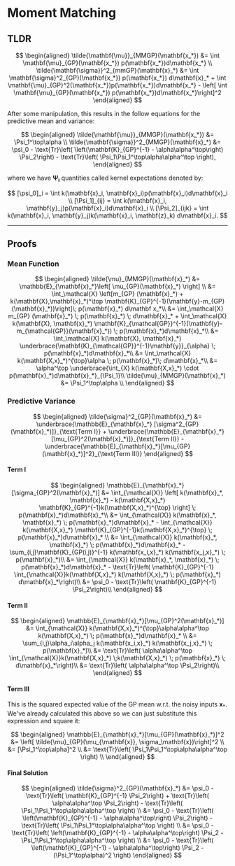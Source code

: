 # Moment Matching

## TLDR

$$
\begin{aligned}
\tilde{\mathbf{\mu}}_{MMGP}(\mathbf{x_*}) &= \int \mathbf{\mu}_{GP}(\mathbf{x_*}) p(\mathbf{x_*})d\mathbf{x_*} \\ 
\tilde{\mathbf{\sigma}}^2_{mmGP}(\mathbf{x}_*) &= \int \mathbf{\sigma}^2_{GP}(\mathbf{x_*}) p(\mathbf{x_*}) d\mathbf{x}_* + \int  \mathbf{\mu}_{GP}^2(\mathbf{x_*})p(\mathbf{x_*})d\mathbf{x_*}  - \left[ \int \mathbf{\mu}_{GP}(\mathbf{x_*}) p(\mathbf{x_*})d\mathbf{x_*}\right]^2
\end{aligned}
$$

After some manipulation, this results in the follow equations for the predictive mean and variance:

$$
\begin{aligned}
\tilde{\mathbf{\mu}}_{MMGP}(\mathbf{x_*}) &= \Psi_1^\top\alpha \\
\tilde{\mathbf{\sigma}}^2_{MMGP}(\mathbf{x}_*)
&=
\psi_0 - \text{Tr}\left( \left(\mathbf{K}_{GP}^{-1}  - \alpha\alpha^\top\right) \Psi_2\right) - \text{Tr}\left( \Psi_1\Psi_1^\top\alpha\alpha^\top \right),
\end{aligned}
$$

where we have $\boldsymbol{\Psi_i}$ quantities called kernel expectations denoted by:

$$
[\psi_0]_i  = \int k(\mathbf{x}_i, \mathbf{x}_i)p(\mathbf{x}_i)d\mathbf{x}_i \\
[\Psi_1]_{ij} = \int k(\mathbf{x}_i, \mathbf{y}_j)p(\mathbf{x}_i)d\mathbf{x}_i \\
[\Psi_2]_{ijk} = \int k(\mathbf{x}_i, \mathbf{y}_j)k(\mathbf{x}_i, \mathbf{z}_k) d\mathbf{x}_i.
$$

---

## Proofs


### Mean Function


$$
\begin{aligned}
\tilde{\mu}_{MMGP}(\mathbf{x}_*)
    &= \mathbb{E}_{\mathbf{x}_*}\left[
    \mu_{GP}(\mathbf{x}_*) \right]
    \\
    &= \int_\mathcal{X} \left[m_{GP} (\mathbf{x}_*) + k(\mathbf{X},\mathbf{x}_*)^\top \mathbf{K}_{GP}^{-1}(\mathbf{y}-m_{GP}(\mathbf{x}_*))\right]\; p(\mathbf{x}_*) d\mathbf x_*\\
    &= \int_\mathcal{X} m_{GP} (\mathbf{x}_*) \; p(\mathbf{x}_*) \; d\mathbf{x}_*
    +
    \int_\mathcal{X} k(\mathbf{X}, \mathbf{x}_*) \mathbf{K}_{\mathcal{GP}}^{-1}(\mathbf{y}-m_{\mathcal{GP}}(\mathbf{x}_*)) \; p(\mathbf{x}_*)d\mathbf{x}_*\\
    &= 
    \int_\mathcal{X} k(\mathbf{X}, \mathbf{x}_*) \underbrace{\mathbf{K}_{\mathcal{GP}}^{-1}\mathbf{y}}_{\alpha} \; p(\mathbf{x}_*)d\mathbf{x}_*\\
    &= 
     \int_\mathcal{X} k(\mathbf{X,x}_*)^{\top}\alpha  \; p(\mathbf{x}_*)\; d\mathbf{x}_*\\
    &= \alpha^\top \underbrace{\int_{X} k(\mathbf{X,x}_*) \cdot p(\mathbf{x}_*)d\mathbf{x}_*}_{\Psi_1}\\
\tilde{\mu}_{MMGP}(\mathbf{x}_*)
&= \Psi_1^\top\alpha \\
\end{aligned}
$$

### Predictive Variance


$$
\begin{aligned}
    \tilde{\sigma}^2_{GP}(\mathbf{x}_*) &=  \underbrace{\mathbb{E}_{\mathbf{x}_*} [\sigma^2_{GP}(\mathbf{x}_*)]}_{\text{Term I}} + \underbrace{\mathbb{E}_{\mathbf{x}_*}[\mu_{GP}^2(\mathbf{x}_*)]}_{\text{Term II}} - \underbrace{\mathbb{E}_{\mathbf{x}_*}[\mu_{GP}(\mathbf{x}_*)]^2}_{\text{Term III}}
\end{aligned}
$$

#### Term I

$$
\begin{aligned}
    \mathbb{E}_{\mathbf{x}_*} [\sigma_{GP}^2(\mathbf{x}_*)] 
    &= \int_{\mathcal{X}} \left[ k(\mathbf{x}_*, \mathbf{x}_*) - k(\mathbf{X,x}_*) \mathbf{K}_{GP}^{-1}k(\mathbf{X,x}_*)^{\top} \right] \; p(\mathbf{x}_*)d\mathbf{x}_*\\
    &= \int_{\mathcal{X}} k(\mathbf{x}_*, \mathbf{x}_*) \; p(\mathbf{x}_*)d\mathbf{x}_* - \int_{\mathcal{X}} k(\mathbf{X,x}_*) \mathbf{K}_{GP}^{-1}k(\mathbf{X,x}_*)^{\top} \; p(\mathbf{x}_*)d\mathbf{x}_* \\
    &=  \int_{\mathcal{X}} k(\mathbf{x}_*, \mathbf{x}_*) \; p(\mathbf{x}_*)d\mathbf{x}_* - \sum_{i,j}\mathbf{K}_{GP(i,j)}^{-1} k(\mathbf{x_i,x}_*) k(\mathbf{x_j,x}_*) \; p(\mathbf{x}_*)\\
    &=  \int_{\mathcal{X}} k(\mathbf{x}_*, \mathbf{x}_*) \; p(\mathbf{x}_*)d\mathbf{x}_* - \text{Tr}\left( \mathbf{K}_{GP}^{-1} \int_{\mathcal{X}}k(\mathbf{X,x}_*) k(\mathbf{X,x}_*) \; p(\mathbf{x}_*) d\mathbf{x}_*\right)\\
    &=  \psi_0 - \text{Tr}\left( \mathbf{K}_{GP}^{-1} \Psi_2\right)\\
\end{aligned}
$$


#### Term II

$$
\begin{aligned}
    \mathbb{E}_{\mathbf{x}_*}[\mu_{GP}^2(\mathbf{x}_*)] &= 
    \int_{\mathcal{X}} k(\mathbf{X,x}_*)^{\top}\alpha\alpha^\top k(\mathbf{X,x}_*) \; p(\mathbf{x}_*)d\mathbf{x}_* \\
    &=  \sum_{i,j}\alpha_i\alpha_j k(\mathbf{x_i,x}_*) k(\mathbf{x_j,x}_*) \; p(\mathbf{x}_*)\\
    &=  \text{Tr}\left( \alpha\alpha^\top \int_{\mathcal{X}}k(\mathbf{X,x}_*) \;k(\mathbf{X,x}_*) \; p(\mathbf{x}_*) \; d\mathbf{x}_*\right)\\
    &=  \text{Tr}\left( \alpha\alpha^\top \Psi_2\right)\\
\end{aligned}
$$

#### Term III

This is the squared expected value of the GP mean w.r.t. the noisy inputs $\mathbf{x}_*$. We've already calculated this above so we can just substitute this expression and square it:

$$
\begin{aligned}
\mathbb{E}_{\mathbf{x}_*}[\mu_{GP}(\mathbf{x}_*)]^2 
&= 
\left[ \tilde{\mu}_{GP}(\mu_{\mathbf{x}}, \sigma_\mathbf{x})\right]^2 \\
&= [\Psi_1^\top\alpha]^2  \\
&= \text{Tr}\left( \Psi_1\Psi_1^\top\alpha\alpha^\top \right)  \\
\end{aligned}
$$


#### Final Solution

$$
\begin{aligned}
\tilde{\sigma}^2_{GP}(\mathbf{x}_*) 
&=
\psi_0 - \text{Tr}\left( \mathbf{K}_{GP}^{-1} \Psi_2\right) + \text{Tr}\left( \alpha\alpha^\top \Psi_2\right) - \text{Tr}\left(  \Psi_1\Psi_1^\top\alpha\alpha^\top \right)  \\
&=
\psi_0 - \text{Tr}\left( \left(\mathbf{K}_{GP}^{-1}  - \alpha\alpha^\top\right) \Psi_2\right) - \text{Tr}\left( \Psi_1\Psi_1^\top\alpha\alpha^\top \right) \\
&=
\psi_0 - \text{Tr}\left( \left(\mathbf{K}_{GP}^{-1}  - \alpha\alpha^\top\right) \Psi_2 - \Psi_1\Psi_1^\top\alpha\alpha^\top \right) \\
&=
\psi_0 - \text{Tr}\left( \left(\mathbf{K}_{GP}^{-1}  - \alpha\alpha^\top\right) \Psi_2 - (\Psi_1^\top\alpha)^2 \right)
\end{aligned}
$$